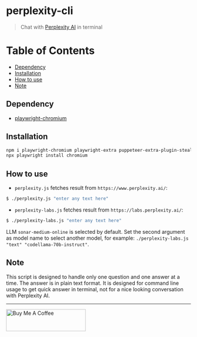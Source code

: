 # perplexity-cli

> Chat with [Perplexity AI](https://www.perplexity.ai/) in terminal

# Table of Contents

- [Dependency](#dependency)
- [Installation](#installation)
- [How to use](#how-to-use)
- [Note](#note)

## Dependency

- [playwright-chromium](https://github.com/Microsoft/playwright)

## Installation

```bash
npm i playwright-chromium playwright-extra puppeteer-extra-plugin-stealth
npx playwright install chromium
```

## How to use

- `perplexity.js` fetches result from `https://www.perplexity.ai/`:

```bash
$ ./perplexity.js "enter any text here"
```

- `perplexity-labs.js` fetches result from `https://labs.perplexity.ai/`:

```bash
$ ./perplexity-labs.js "enter any text here"
```

LLM `sonar-medium-online` is selected by default. Set the second argument as model name to select another model, for example: `./perplexity-labs.js "text" "codellama-70b-instruct"`.

## Note

This script is designed to handle only one question and one answer at a time. The answer is in plain text format. It is designed for command line usage to get quick answer in terminal, not for a nice looking conversation with Perplexity AI.

---

<a href="https://www.buymeacoffee.com/kevcui" target="_blank"><img src="https://cdn.buymeacoffee.com/buttons/v2/default-orange.png" alt="Buy Me A Coffee" height="60px" width="217px"></a>
